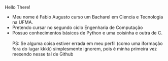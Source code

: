 Hello There!<br />
- Meu nome é Fabio Augusto curso um Bacharel em Ciencia e Tecnologia na UFMA.<br />
- Pretendo cursar no segundo ciclo Engenharia de Computação<br /> 
- Possuo conhecimentos básicos de Python e uma coisinha e outra de C.<br />
<br />PS: Se alguma coisa estiver errada em meu perfil (como uma iformação fora do lugar kkkk) simplesmente ignorem, pois é minha primeira vez mexendo nesse tal de Github
